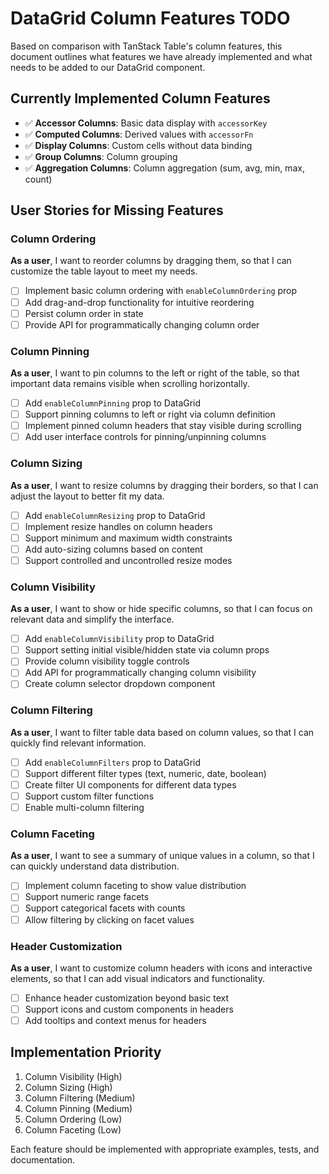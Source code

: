 # DataGrid Column Features TODO

Based on comparison with TanStack Table's column features, this document outlines what features we have already implemented and what needs to be added to our DataGrid component.

## Currently Implemented Column Features

- ✅ **Accessor Columns**: Basic data display with `accessorKey`
- ✅ **Computed Columns**: Derived values with `accessorFn`
- ✅ **Display Columns**: Custom cells without data binding
- ✅ **Group Columns**: Column grouping
- ✅ **Aggregation Columns**: Column aggregation (sum, avg, min, max, count)

## User Stories for Missing Features

### Column Ordering

**As a user**, I want to reorder columns by dragging them, so that I can customize the table layout to meet my needs.

- [ ] Implement basic column ordering with `enableColumnOrdering` prop
- [ ] Add drag-and-drop functionality for intuitive reordering
- [ ] Persist column order in state
- [ ] Provide API for programmatically changing column order

### Column Pinning

**As a user**, I want to pin columns to the left or right of the table, so that important data remains visible when scrolling horizontally.

- [ ] Add `enableColumnPinning` prop to DataGrid
- [ ] Support pinning columns to left or right via column definition
- [ ] Implement pinned column headers that stay visible during scrolling
- [ ] Add user interface controls for pinning/unpinning columns

### Column Sizing

**As a user**, I want to resize columns by dragging their borders, so that I can adjust the layout to better fit my data.

- [ ] Add `enableColumnResizing` prop to DataGrid
- [ ] Implement resize handles on column headers
- [ ] Support minimum and maximum width constraints
- [ ] Add auto-sizing columns based on content
- [ ] Support controlled and uncontrolled resize modes

### Column Visibility

**As a user**, I want to show or hide specific columns, so that I can focus on relevant data and simplify the interface.

- [ ] Add `enableColumnVisibility` prop to DataGrid
- [ ] Support setting initial visible/hidden state via column props
- [ ] Provide column visibility toggle controls
- [ ] Add API for programmatically changing column visibility
- [ ] Create column selector dropdown component

### Column Filtering

**As a user**, I want to filter table data based on column values, so that I can quickly find relevant information.

- [ ] Add `enableColumnFilters` prop to DataGrid
- [ ] Support different filter types (text, numeric, date, boolean)
- [ ] Create filter UI components for different data types
- [ ] Support custom filter functions
- [ ] Enable multi-column filtering

### Column Faceting

**As a user**, I want to see a summary of unique values in a column, so that I can quickly understand data distribution.

- [ ] Implement column faceting to show value distribution
- [ ] Support numeric range facets
- [ ] Support categorical facets with counts
- [ ] Allow filtering by clicking on facet values

### Header Customization

**As a user**, I want to customize column headers with icons and interactive elements, so that I can add visual indicators and functionality.

- [ ] Enhance header customization beyond basic text
- [ ] Support icons and custom components in headers
- [ ] Add tooltips and context menus for headers

## Implementation Priority

1. Column Visibility (High)
2. Column Sizing (High)
3. Column Filtering (Medium)
4. Column Pinning (Medium)
5. Column Ordering (Low)
6. Column Faceting (Low)

Each feature should be implemented with appropriate examples, tests, and documentation.
